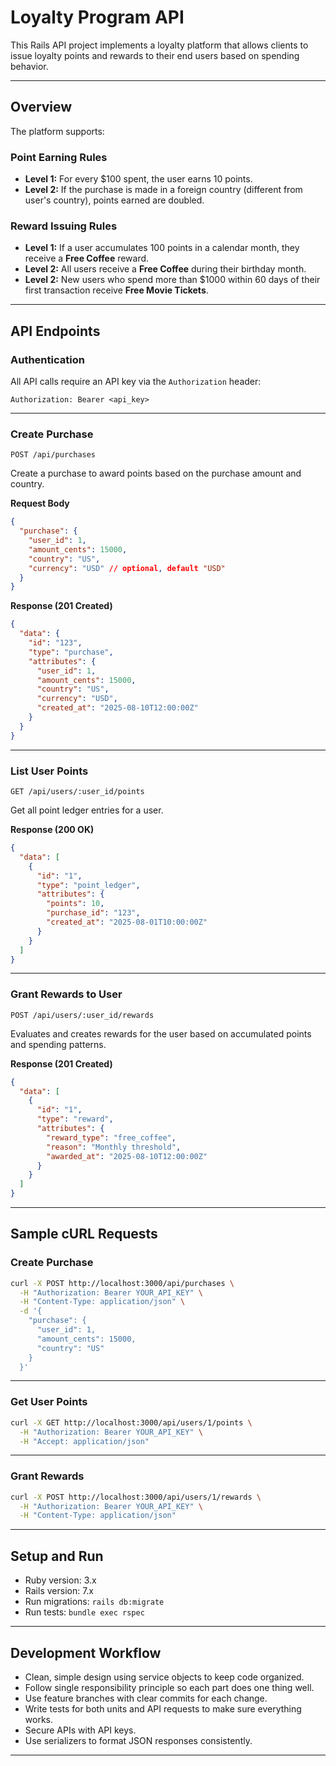
# Loyalty Program API

This Rails API project implements a loyalty platform that allows clients to issue loyalty points and rewards to their end users based on spending behavior.

---

## Overview

The platform supports:

### Point Earning Rules

- **Level 1:** For every $100 spent, the user earns 10 points.
- **Level 2:** If the purchase is made in a foreign country (different from user's country), points earned are doubled.

### Reward Issuing Rules

- **Level 1:** If a user accumulates 100 points in a calendar month, they receive a **Free Coffee** reward.
- **Level 2:** All users receive a **Free Coffee** during their birthday month.
- **Level 2:** New users who spend more than $1000 within 60 days of their first transaction receive **Free Movie Tickets**.

---

## API Endpoints

### Authentication

All API calls require an API key via the `Authorization` header:

```
Authorization: Bearer <api_key>
```

---

### Create Purchase

`POST /api/purchases`

Create a purchase to award points based on the purchase amount and country.

**Request Body**

```json
{
  "purchase": {
    "user_id": 1,
    "amount_cents": 15000,
    "country": "US",
    "currency": "USD" // optional, default "USD"
  }
}
```

**Response (201 Created)**

```json
{
  "data": {
    "id": "123",
    "type": "purchase",
    "attributes": {
      "user_id": 1,
      "amount_cents": 15000,
      "country": "US",
      "currency": "USD",
      "created_at": "2025-08-10T12:00:00Z"
    }
  }
}
```

---

### List User Points

`GET /api/users/:user_id/points`

Get all point ledger entries for a user.

**Response (200 OK)**

```json
{
  "data": [
    {
      "id": "1",
      "type": "point_ledger",
      "attributes": {
        "points": 10,
        "purchase_id": "123",
        "created_at": "2025-08-01T10:00:00Z"
      }
    }
  ]
}
```

---

### Grant Rewards to User

`POST /api/users/:user_id/rewards`

Evaluates and creates rewards for the user based on accumulated points and spending patterns.

**Response (201 Created)**

```json
{
  "data": [
    {
      "id": "1",
      "type": "reward",
      "attributes": {
        "reward_type": "free_coffee",
        "reason": "Monthly threshold",
        "awarded_at": "2025-08-10T12:00:00Z"
      }
    }
  ]
}
```

---

## Sample cURL Requests

### Create Purchase

```bash
curl -X POST http://localhost:3000/api/purchases \
  -H "Authorization: Bearer YOUR_API_KEY" \
  -H "Content-Type: application/json" \
  -d '{
    "purchase": {
      "user_id": 1,
      "amount_cents": 15000,
      "country": "US"
    }
  }'
```

---

### Get User Points

```bash
curl -X GET http://localhost:3000/api/users/1/points \
  -H "Authorization: Bearer YOUR_API_KEY" \
  -H "Accept: application/json"
```

---

### Grant Rewards

```bash
curl -X POST http://localhost:3000/api/users/1/rewards \
  -H "Authorization: Bearer YOUR_API_KEY" \
  -H "Content-Type: application/json"
```

---

## Setup and Run

- Ruby version: 3.x
- Rails version: 7.x
- Run migrations: `rails db:migrate`
- Run tests: `bundle exec rspec`

---

## Development Workflow

- Clean, simple design using service objects to keep code organized.
- Follow single responsibility principle so each part does one thing well.
- Use feature branches with clear commits for each change.
- Write tests for both units and API requests to make sure everything works.
- Secure APIs with API keys.
- Use serializers to format JSON responses consistently.
---
